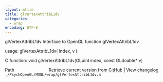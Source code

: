 ```yaml
---
layout: mfile
title: glVertexAttribL1dv
categories:
  - wrap
encoding: UTF-8
---
```


glVertexAttribL1dv  Interface to OpenGL function glVertexAttribL1dv

usage:  glVertexAttribL1dv( index, v )

C function:  void glVertexAttribL1dv(GLuint index, const GLdouble\* v)


<div class="code_header" style="text-align:right;">
  <span style="float:left;">Path&nbsp;&nbsp;</span> <span class="counter">Retrieve <a href=
  "https://raw.github.com/Psychtoolbox-3/Psychtoolbox-3/beta/./PsychOpenGL/MOGL/wrap/glVertexAttribL1dv.m">current version from GitHub</a> | View <a href=
  "https://github.com/Psychtoolbox-3/Psychtoolbox-3/commits/beta/./PsychOpenGL/MOGL/wrap/glVertexAttribL1dv.m">changelog</a></span>
</div>
<div class="code">
  <code>./PsychOpenGL/MOGL/wrap/glVertexAttribL1dv.m</code>
</div>
